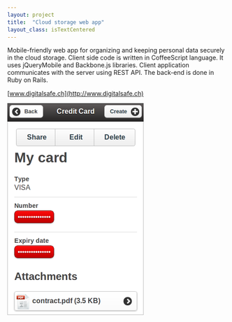 ```yaml
---
layout: project
title:  "Cloud storage web app"
layout_class: isTextCentered
---
```


Mobile-friendly web app for organizing and keeping personal data securely in the cloud storage. Client side code is written in CoffeeScript language. It uses jQueryMobile and Backbone.js libraries. Client application communicates with the server using REST API. The back-end is done in Ruby on Rails.

[www.digitalsafe.ch](http://www.digitalsafe.ch)

<img src='/image/projects/cloud_storage_web_app_digital_safe.png' alt='Cloud storage web app' class='isMax100PercentWide hasBorderShade90'>